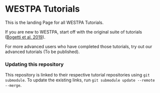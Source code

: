 # WESTPA Tutorials

This is the landing Page for all WESTPA Tutorials. 

If you are new to WESTPA, start off with the original suite of tutorials \([Bogetti et al. 2019](https://livecomsjournal.org/index.php/livecoms/article/view/v1i2e10607)\).

For more advanced users who have completed those tutorials, try out our advanced tutorials (To be published).


### Updating this repository

This repository is linked to their respective tutorial repositories using `git submodule`. To update the existing links, run `git submodule update --remote --merge`.
